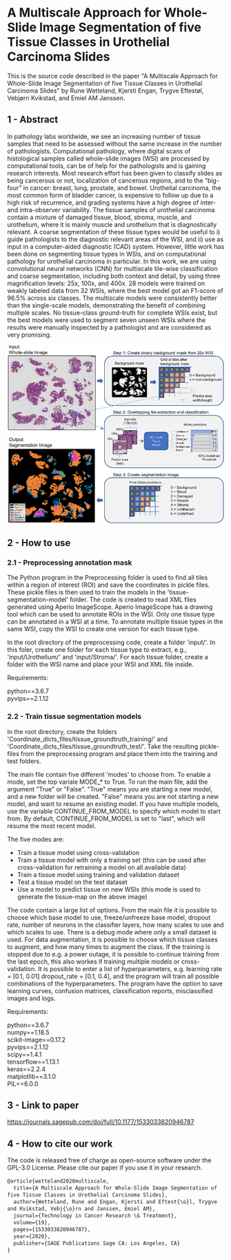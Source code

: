 # A Multiscale Approach for Whole-Slide Image Segmentation of five Tissue Classes in Urothelial Carcinoma Slides

This is the source code described in the paper "A Multiscale Approach for Whole-Slide Image Segmentation of five Tissue Classes in Urothelial Carcinoma Slides" by Rune Wetteland, Kjersti Engan, Trygve Eftestøl, Vebjørn Kvikstad, and Emiel AM Janssen.

## 1 - Abstract
In pathology labs worldwide, we see an increasing number of tissue samples that need to be assessed without the same increase in the number of pathologists. Computational pathology, where digital scans of histological samples called whole-slide images (WSI) are processed by computational tools, can be of help for the pathologists and is gaining research interests. Most research effort has been given to classify slides as being cancerous or not, localization of cancerous regions, and to the “big-four” in cancer: breast, lung, prostate, and bowel. Urothelial carcinoma, the most common form of bladder cancer, is expensive to follow up due to a high risk of recurrence, and grading systems have a high degree of inter- and intra-observer variability. The tissue samples of urothelial carcinoma contain a mixture of damaged tissue, blood, stroma, muscle, and urothelium, where it is mainly muscle and urothelium that is diagnostically relevant. A coarse segmentation of these tissue types would be useful to i) guide pathologists to the diagnostic relevant areas of the WSI, and ii) use as input in a computer-aided diagnostic (CAD) system. However, little work has been done on segmenting tissue types in WSIs, and on computational pathology for urothelial carcinoma in particular. In this work, we are using convolutional neural networks (CNN) for multiscale tile-wise classification and coarse segmentation, including both context and detail, by using three magnification levels: 25x, 100x, and 400x. 28 models were trained on weakly labeled data from 32 WSIs, where the best model got an F1-score of 96.5% across six classes. The multiscale models were consistently better than the single-scale models, demonstrating the benefit of combining multiple scales. No tissue-class ground-truth for complete WSIs exist, but the best models were used to segment seven unseen WSIs where the results were manually inspected by a pathologist and are considered as very promising.

![alt text](images/overview.png?raw=true)

## 2 - How to use

### 2.1 - Preprocessing annotation mask

The Python program in the Preprocessing folder is used to find all tiles within a region of interest (ROI) and save the coordinates in pickle files. These pickle files is then used to train the models in the 'tissue-segmentation-model' folder. The code is created to read XML files generated using Aperio ImageScope. Aperio ImageScope has a drawing tool which can be used to annotate ROIs in the WSI. Only one tissue type can be annotated in a WSI at a time. To annotate multiple tissue types in the same WSI, copy the WSI to create one version for each tissue type. 

In the root directory of the preprocessing code, create a folder 'input/'. In this foler, create one folder for each tissue type to extract, e.g., 'input/Urothelium/' and 'input/Stroma/'. For each tissue folder, create a folder with the WSI name and place your WSI and XML file inside. 

Requirements:

python==3.6.7  
pyvips==2.1.12  

### 2.2 - Train tissue segmentation models

In the root directory, create the folders 'Coordinate_dicts_files/tissue_groundtruth_training/' and 'Coordinate_dicts_files/tissue_groundtruth_test/'. Take the resulting pickle-files from the preprocessing program and place them into the training and test folders. 

The main file contain five different 'modes' to choose from. To enable a mode, set the top variale MODE_* to True. To run the main file, add the argument "True" or "False". "True" means you are starting a new model, and a new folder will be created. "False" means you are not starting a new model, and want to resume an existing model. If you have multiple models, use the variable CONTINUE_FROM_MODEL to specify which model to start from. By default, CONTINUE_FROM_MODEL is set to "last", which will resume the most recent model.

The five modes are:
- Train a tissue model using cross-validation
- Train a tissue model with only a training set (this can be used after cross-validation for retraining a model on all available data)
- Train a tissue model using training and validation dataset
- Test a tissue model on the test dataset
- Use a model to predict tissue on new WSIs (this mode is used to generate the tissue-map on the above image)

The code contain a large list of options. From the main file it is possible to choose which base model to use, freeze/unfreeze base model, dropout rate, number of neurons in the classifier layers, how many scales to use and which scales to use. There is a debug mode where only a small dataset is used. For data augmentation, it is possible to choose which tissue classes to augment, and how many times to augment the class. If the training is stopped due to e.g. a power outage, it is  possible to continue training from the last epoch, this also workes if training multiple models or cross-validation. It is possible to enter a list of hyperparameters, e.g. learning rate = [0.1, 0.01] dropout_rate = [0.1, 0.4], and the program will train all possible combinations of the hyperparameters. The program have the option to save learning curves, confusion matrices, classification reports, misclassified images and logs.

Requirements:

python==3.6.7  
numpy==1.18.5  
scikit-image==0.17.2  
pyvips==2.1.12  
scipy==1.4.1  
tensorflow==1.13.1  
keras==2.2.4  
matplotlib==3.1.0  
PIL==6.0.0  

## 3 - Link to paper
https://journals.sagepub.com/doi/full/10.1177/1533033820946787

## 4 - How to cite our work
The code is released free of charge as open-source software under the GPL-3.0 License. Please cite our paper if you use it in your research.

```
@article{wetteland2020multiscale,
  title={A Multiscale Approach for Whole-Slide Image Segmentation of five Tissue Classes in Urothelial Carcinoma Slides},
  author={Wetteland, Rune and Engan, Kjersti and Eftest{\o}l, Trygve and Kvikstad, Vebj{\o}rn and Janssen, Emiel AM},
  journal={Technology in Cancer Research \& Treatment},
  volume={19},
  pages={1533033820946787},
  year={2020},
  publisher={SAGE Publications Sage CA: Los Angeles, CA}
}
```
